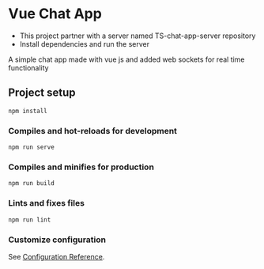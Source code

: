 # Vue Chat App

- This project partner with a server named TS-chat-app-server repository
- Install dependencies and run the server

A simple chat app made with vue js and added web sockets for real time functionality

## Project setup
```
npm install
```

### Compiles and hot-reloads for development
```
npm run serve
```

### Compiles and minifies for production
```
npm run build
```

### Lints and fixes files
```
npm run lint
```

### Customize configuration
See [Configuration Reference](https://cli.vuejs.org/config/).
